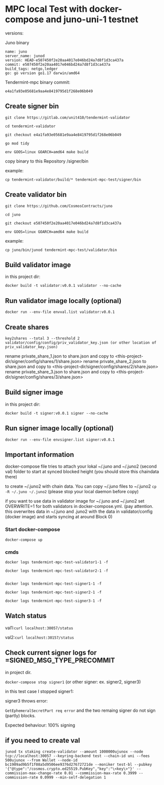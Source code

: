 # MPC local Test with docker-compose and juno-uni-1 testnet

versions:

Juno binary
```
name: juno
server_name: junod
version: HEAD-e507450f2e20aa4017e046bd24a7d8f1d3ca437a
commit: e507450f2e20aa4017e046bd24a7d8f1d3ca437a
build_tags: netgo,ledger
go: go version go1.17 darwin/amd64
```


Tendermint-mpc binary commit:

```
e4a1fa93e05681e9aa4e8419795d1f268e06b049
```

## Create signer bin

```
git clone https://gitlab.com/unit410/tendermint-validator

cd tendermint-validator

git checkout e4a1fa93e05681e9aa4e8419795d1f268e06b049

go mod tidy

env GOOS=linux GOARCH=amd64 make build
```

copy binary to this Repository <project-dir>/signer/bin

example:

`cp tendermint-validator/build/* tendermint-mpc-test/signer/bin`


## Create validator bin

```
git clone https://github.com/CosmosContracts/juno

cd juno

git checkout e507450f2e20aa4017e046bd24a7d8f1d3ca437a

env GOOS=linux GOARCH=amd64 make build
```

example:

`cp juno/bin/junod tendermint-mpc-test/validator/bin`

## Build validator image

in this project dir:

`docker build -t validator:v0.0.1 validator --no-cache`

## Run validator image locally (optional)

`docker run --env-file envval.list validator:v0.0.1`

## Create shares

`key2shares --total 3 --threshold 2 validator/config/config/priv_validator_key.json (or other location of priv_validator_key.json)`

rename private_share_1.json to share.json and copy to <this-project-dir/signer/config/shares/1/share.json>
rename private_share_2.json to share.json and copy to <this-project-dir/signer/config/shares/2/share.json>
rename private_share_3.json to share.json and copy to <this-project-dir/signer/config/shares/3/share.json>

## Build signer image

in this project dir:

`docker build -t signer:v0.0.1 signer --no-cache`

## Run signer image locally (optional)

`docker run --env-file envsigner.list signer:v0.0.1`


## Important information

docker-compose file tries to attach your lokal ~/.juno and ~/.juno2 (second val) folder to start at synced blocked height (you should store this chaindata there)

to create ~/.juno2 with chain data. You can copy ~/.juno files to ~/.juno2 `cp -R ~/.juno ~/.juno2` (please stop your local daemon before copy)

if you want to use data in validator image for ~/.juno and ~/.juno2 set OVERWRITE=1 for both validators in docker-compose.yml. (pay attention. this overwrites data in ~/.juno and .juno2 with the data in validator/config (docker image) and starts syncing at around Block 0)

### Start docker-compose

`docker-compose up`


### cmds

```
docker logs tendermint-mpc-test-validator1-1 -f

docker logs tendermint-mpc-test-validator2-1 -f


docker logs tendermint-mpc-test-signer1-1 -f

docker logs tendermint-mpc-test-signer2-1 -f

docker logs tendermint-mpc-test-signer3-1 -f
```


## Watch status

val1:`curl localhost:30057/status`

val2:`curl localhost:30157/status`


## Check current signer logs for =SIGNED_MSG_TYPE_PRECOMMIT

in project dir.

`docker-compose stop signer1` (or other signer: ex. signer2, signer3)

in this test case I stopped signer1:

signer3 throws error:

`GetEphemeralSecretPart req error` and the two remaing signer do not sign (partly) blocks.

Expected behaviour: 100% signing


## if you need to create val

`junod tx staking create-validator --amount 1000000ujunox --node tcp://localhost:30057 --keyring-backend test --chain-id uni --fees 500ujunox --from Wallet --node-id bc1909ad9b5f1f08a5d9506ee9376d27672721de --moniker test-bl --pubkey '{"@type":"/cosmos.crypto.ed25519.PubKey","key":"\<key\>"}' --commission-max-change-rate 0.01 --commission-max-rate 0.3999 --commission-rate 0.0999 --min-self-delegation 1`